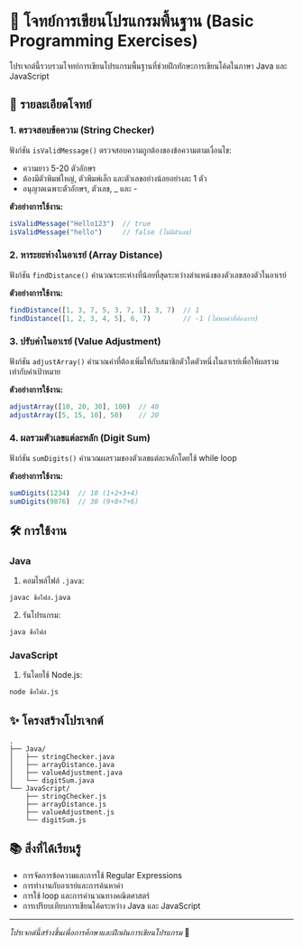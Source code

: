 # 🚀 โจทย์การเขียนโปรแกรมพื้นฐาน (Basic Programming Exercises)

โปรเจกต์นี้รวบรวมโจทย์การเขียนโปรแกรมพื้นฐานที่ช่วยฝึกทักษะการเขียนโค้ดในภาษา Java และ JavaScript

## 📝 รายละเอียดโจทย์

### 1. ตรวจสอบข้อความ (String Checker)
ฟังก์ชัน `isValidMessage()` ตรวจสอบความถูกต้องของข้อความตามเงื่อนไข:
- ความยาว 5-20 ตัวอักษร
- ต้องมีตัวพิมพ์ใหญ่, ตัวพิมพ์เล็ก และตัวเลขอย่างน้อยอย่างละ 1 ตัว
- อนุญาตเฉพาะตัวอักษร, ตัวเลข, _ และ -

**ตัวอย่างการใช้งาน:**
```javascript
isValidMessage("Hello123")  // true
isValidMessage("hello")     // false (ไม่มีตัวเลข)
```

### 2. หาระยะห่างในอาเรย์ (Array Distance)
ฟังก์ชัน `findDistance()` คำนวณระยะห่างที่น้อยที่สุดระหว่างตำแหน่งของตัวเลขสองตัวในอาเรย์

**ตัวอย่างการใช้งาน:**
```javascript
findDistance([1, 3, 7, 5, 3, 7, 1], 3, 7)  // 1
findDistance([1, 2, 3, 4, 5], 6, 7)        // -1 (ไม่พบค่าที่ต้องการ)
```

### 3. ปรับค่าในอาเรย์ (Value Adjustment)
ฟังก์ชัน `adjustArray()` คำนวณค่าที่ต้องเพิ่มให้กับสมาชิกตัวใดตัวหนึ่งในอาเรย์เพื่อให้ผลรวมเท่ากับค่าเป้าหมาย

**ตัวอย่างการใช้งาน:**
```javascript
adjustArray([10, 20, 30], 100)  // 40
adjustArray([5, 15, 10], 50)    // 20
```

### 4. ผลรวมตัวเลขแต่ละหลัก (Digit Sum)
ฟังก์ชัน `sumDigits()` คำนวณผลรวมของตัวเลขแต่ละหลักโดยใช้ while loop

**ตัวอย่างการใช้งาน:**
```javascript
sumDigits(1234)  // 10 (1+2+3+4)
sumDigits(9876)  // 30 (9+8+7+6)
```

## 🛠️ การใช้งาน

### Java
1. คอมไพล์ไฟล์ `.java`:
```bash
javac ชื่อไฟล์.java
```
2. รันโปรแกรม:
```bash
java ชื่อไฟล์
```

### JavaScript
1. รันโดยใช้ Node.js:
```bash
node ชื่อไฟล์.js
```

## ✨ โครงสร้างโปรเจกต์
```
.
├── Java/
│   ├── stringChecker.java
│   ├── arrayDistance.java
│   ├── valueAdjustment.java
│   └── digitSum.java
└── JavaScript/
    ├── stringChecker.js
    ├── arrayDistance.js
    ├── valueAdjustment.js
    └── digitSum.js
```

## 📚 สิ่งที่ได้เรียนรู้
- การจัดการข้อความและการใช้ Regular Expressions
- การทำงานกับอาเรย์และการค้นหาค่า
- การใช้ loop และการคำนวณทางคณิตศาสตร์
- การเปรียบเทียบการเขียนโค้ดระหว่าง Java และ JavaScript

---
*โปรเจกต์นี้สร้างขึ้นเพื่อการศึกษาและฝึกฝนการเขียนโปรแกรม* 🎯
